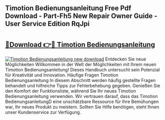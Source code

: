 ## Timotion Bedienungsanleitung Free Pdf Download - Part-Fh5 New Repair Owner Guide - User Service Edition RqJpi

# <h2><a href="http://df4i7ob.blite.top/?on=Timotion+Bedienungsanleitung">🔗Download 👉🔴 Timotion Bedienungsanleitung</a></h2>

[![Timotion Bedienungsanleitung new download](https://i.imgur.com/lujVjoI.png)](http://df4i7ob.blite.top/?on=Timotion+Bedienungsanleitung)
Entdecken Sie neue Möglichkeiten Willkommen in der Welt der Möglichkeiten mit Ihrem neuen Timotion Bedienungsanleitung! Dieses Handbuch untersucht sein Potenzial für Kreativität und Innovation. Häufige Fragen Timotion Bedienungsanleitung In diesem Abschnitt werden häufig gestellte Fragen behandelt und hilfreiche Tipps zur Fehlerbehebung gegeben. Genießen Sie den Komfort der Funktionsliste, während Sie Ihr neues Timotion Bedienungsanleitung verwenden. Wir vertrauen darauf, dass das Timotion BedienungsanleitungD eine unschätzbare Ressource für Ihre Bemühungen war, Ihr neues Produkt zu meistern. Sollten Sie Hilfe benötigen, steht Ihnen unser Kundenservice zur Verfügung.

